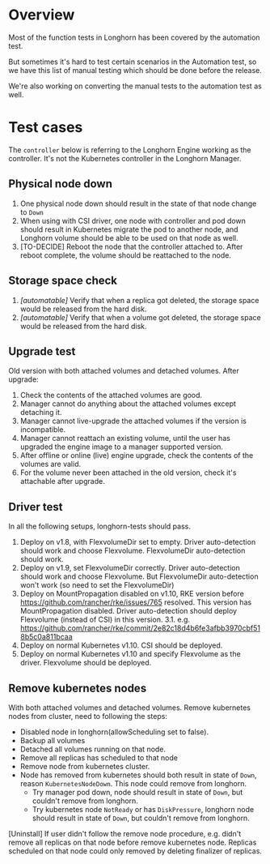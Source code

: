 # Overview

Most of the function tests in Longhorn has been covered by the automation test.

But sometimes it's hard to test certain scenarios in the Automation test, so we have this list of manual testing which should be done before the release.

We're also working on converting the manual tests to the automation test as well. 

# Test cases

The `controller` below is referring to the Longhorn Engine working as the controller. It's not the Kubernetes controller in the Longhorn Manager.

## Physical node down
1. One physical node down should result in the state of that node change to `Down`
2. When using with CSI driver, one node with controller and pod down should result in Kubernetes migrate the pod to another node, and Longhorn volume should be able to be used on that node as well.
3. [TO-DECIDE] Reboot the node that the controller attached to. After reboot complete, the volume should be reattached to the node.

## Storage space check
1. *[automatable]* Verify that when a replica got deleted, the storage space would be released from the hard disk.
2. *[automatable]* Verify that when a volume got deleted, the storage space would be released from the hard disk.

## Upgrade test
Old version with both attached volumes and detached volumes. After upgrade:
1. Check the contents of the attached volumes are good.
2. Manager cannot do anything about the attached volumes except detaching it.
3. Manager cannot live-upgrade the attached volumes if the version is incompatible.
4. Manager cannot reattach an existing volume, until the user has upgraded the engine image to a manager supported version.
5. After offline or online (live) engine upgrade, check the contents of the volumes are valid.
6. For the volume never been attached in the old version, check it's attachable after upgrade.

## Driver test
In all the following setups, longhorn-tests should pass.
1. Deploy on v1.8, with FlexvolumeDir set to empty. Driver auto-detection should work and choose Flexvolume. FlexvolumeDir auto-detection should work.
2. Deploy on v1.9, set FlexvolumeDir correctly. Driver auto-detection should work and choose Flexvolume. But FlexvolumeDir auto-detection won't work (so need to set the FlexvolumeDir)
3. Deploy on MountPropagation disabled on v1.10, RKE version before https://github.com/rancher/rke/issues/765 resolved. This version has MountPropagation disabled. Driver auto-detection should deploy Flexvolume (instead of CSI) in this version.
3.1. e.g. https://github.com/rancher/rke/commit/2e82c18d4b6fe3afbb3970cbf518b5c0a811bcaa
4. Deploy on normal Kubernetes v1.10. CSI should be deployed.
5. Deploy on normal Kubernetes v1.10 and specify Flexvolume as the driver. Flexvolume should be deployed.

## Remove kubernetes nodes
With both attached volumes and detached volumes. Remove kubernetes nodes from cluster, need to following the steps:
- Disabled node in longhorn(allowScheduling set to false).
- Backup all volumes
- Detached all volumes running on that node.
- Remove all replicas has scheduled to that node
- Remove node from kubernetes cluster.
- Node has removed from kubernetes should both result in state of `Down`, reason `KubernetesNodeDown`. This node could remove from longhorn.
    - Try manager pod down, node should result in state of `Down`, but couldn't remove from longhorn.
    - Try kubernetes node `NotReady` or has `DiskPressure`, longhorn node should result in state of `Down`, but couldn't remove from longhorn.

[Uninstall] If user didn't follow the remove node procedure, e.g. didn't remove all replicas on that node before remove kubernetes node. Replicas scheduled on that node could only removed by deleting finalizer of replicas.
